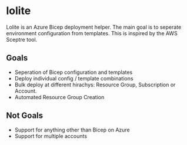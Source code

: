 # lolite

Lolite is an Azure Bicep deployment helper. The main goal is to seperate environment configuration from templates. This is inspired by the AWS Sceptre tool.

## Goals

* Seperation of Bicep configuration and templates
* Deploy individual config / template combinations
* Bulk deploy at different hirachys: Resource Group, Subscription or Account.
* Automated Resource Group Creation

## Not Goals

* Support for anything other than Bicep on Azure
* Support for multiple accounts

